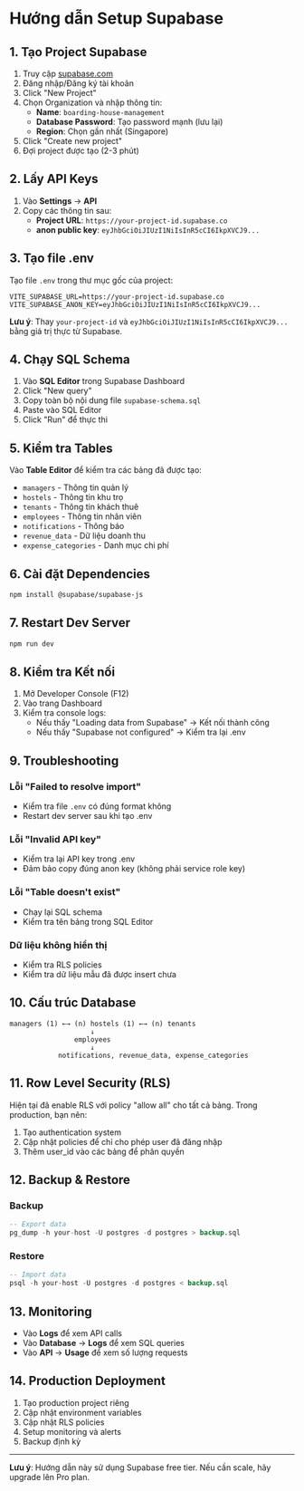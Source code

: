 # Hướng dẫn Setup Supabase

## 1. Tạo Project Supabase

1. Truy cập [supabase.com](https://supabase.com)
2. Đăng nhập/Đăng ký tài khoản
3. Click "New Project"
4. Chọn Organization và nhập thông tin:
   - **Name**: `boarding-house-management`
   - **Database Password**: Tạo password mạnh (lưu lại)
   - **Region**: Chọn gần nhất (Singapore)
5. Click "Create new project"
6. Đợi project được tạo (2-3 phút)

## 2. Lấy API Keys

1. Vào **Settings** → **API**
2. Copy các thông tin sau:
   - **Project URL**: `https://your-project-id.supabase.co`
   - **anon public key**: `eyJhbGciOiJIUzI1NiIsInR5cCI6IkpXVCJ9...`

## 3. Tạo file .env

Tạo file `.env` trong thư mục gốc của project:

```env
VITE_SUPABASE_URL=https://your-project-id.supabase.co
VITE_SUPABASE_ANON_KEY=eyJhbGciOiJIUzI1NiIsInR5cCI6IkpXVCJ9...
```

**Lưu ý**: Thay `your-project-id` và `eyJhbGciOiJIUzI1NiIsInR5cCI6IkpXVCJ9...` bằng giá trị thực từ Supabase.

## 4. Chạy SQL Schema

1. Vào **SQL Editor** trong Supabase Dashboard
2. Click "New query"
3. Copy toàn bộ nội dung file `supabase-schema.sql`
4. Paste vào SQL Editor
5. Click "Run" để thực thi

## 5. Kiểm tra Tables

Vào **Table Editor** để kiểm tra các bảng đã được tạo:
- `managers` - Thông tin quản lý
- `hostels` - Thông tin khu trọ
- `tenants` - Thông tin khách thuê
- `employees` - Thông tin nhân viên
- `notifications` - Thông báo
- `revenue_data` - Dữ liệu doanh thu
- `expense_categories` - Danh mục chi phí

## 6. Cài đặt Dependencies

```bash
npm install @supabase/supabase-js
```

## 7. Restart Dev Server

```bash
npm run dev
```

## 8. Kiểm tra Kết nối

1. Mở Developer Console (F12)
2. Vào trang Dashboard
3. Kiểm tra console logs:
   - Nếu thấy "Loading data from Supabase" → Kết nối thành công
   - Nếu thấy "Supabase not configured" → Kiểm tra lại .env

## 9. Troubleshooting

### Lỗi "Failed to resolve import"
- Kiểm tra file `.env` có đúng format không
- Restart dev server sau khi tạo .env

### Lỗi "Invalid API key"
- Kiểm tra lại API key trong .env
- Đảm bảo copy đúng anon key (không phải service role key)

### Lỗi "Table doesn't exist"
- Chạy lại SQL schema
- Kiểm tra tên bảng trong SQL Editor

### Dữ liệu không hiển thị
- Kiểm tra RLS policies
- Kiểm tra dữ liệu mẫu đã được insert chưa

## 10. Cấu trúc Database

```
managers (1) ←→ (n) hostels (1) ←→ (n) tenants
                    ↓
                employees
                    ↓
            notifications, revenue_data, expense_categories
```

## 11. Row Level Security (RLS)

Hiện tại đã enable RLS với policy "allow all" cho tất cả bảng. Trong production, bạn nên:
1. Tạo authentication system
2. Cập nhật policies để chỉ cho phép user đã đăng nhập
3. Thêm user_id vào các bảng để phân quyền

## 12. Backup & Restore

### Backup
```sql
-- Export data
pg_dump -h your-host -U postgres -d postgres > backup.sql
```

### Restore
```sql
-- Import data
psql -h your-host -U postgres -d postgres < backup.sql
```

## 13. Monitoring

- Vào **Logs** để xem API calls
- Vào **Database** → **Logs** để xem SQL queries
- Vào **API** → **Usage** để xem số lượng requests

## 14. Production Deployment

1. Tạo production project riêng
2. Cập nhật environment variables
3. Cập nhật RLS policies
4. Setup monitoring và alerts
5. Backup định kỳ

---

**Lưu ý**: Hướng dẫn này sử dụng Supabase free tier. Nếu cần scale, hãy upgrade lên Pro plan.
